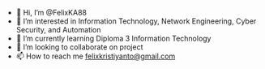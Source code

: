 - 👋 Hi, I’m @FelixKA88
- 👀 I’m interested in Information Technology, Network Engineering, Cyber Security, and Automation
- 🌱 I’m currently learning Diploma 3 Information Technology
- 💞️ I’m looking to collaborate on project
- 📫 How to reach me felixkristiyanto@gmail.com

<!---
FelixKA88/FelixKA88 is a ✨ special ✨ repository because its `README.md` (this file) appears on your GitHub profile.
You can click the Preview link to take a look at your changes.
--->
